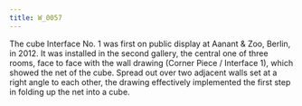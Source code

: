```yaml
---
title: W_0057
---
```

The cube Interface No. 1 was first on public display at Aanant & Zoo, Berlin, in 2012. It was installed in the second gallery, the central one of three rooms, face to face with the wall drawing (Corner Piece / Interface 1), which showed the net of the cube. Spread out over two adjacent walls set at a right angle to each other, the drawing effectively implemented the first step in folding up the net into a cube.
